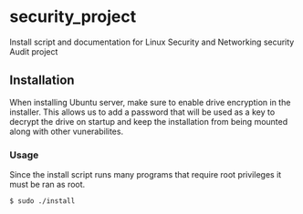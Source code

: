# security_project
Install script and documentation for Linux Security and Networking security Audit project

## Installation
When installing Ubuntu server, make sure to enable drive encryption in the installer. This allows us to add a password that will be used as a key to decrypt the drive on startup and keep the installation from being mounted along with other vunerabilites.

### Usage
Since the install script runs many programs that require root privileges it must be ran as root. 
```bash
$ sudo ./install
```
